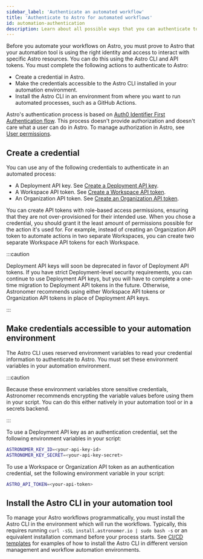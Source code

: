 ```yaml
---
sidebar_label: 'Authenticate an automated workflow'
title: 'Authenticate to Astro for automated workflows'
id: automation-authentication
description: Learn about all possible ways that you can authenticate to Astro from the Astro CLI and automation tools.
---
```



Before you automate your workflows on Astro, you must prove to Astro that your automation tool is using the right identity and access to interact with specific Astro resources. You can do this using the Astro CLI and API tokens. You must complete the following actions to authenticate to Astro:

- Create a credential in Astro.
- Make the credentials accessible to the Astro CLI installed in your automation environment.
- Install the Astro CLI in an environment from where you want to run automated processes, such as a GitHub Actions.

Astro's authentication process is based on [Auth0 Identifier First Authentication flow](https://auth0.com/docs/authenticate/login/auth0-universal-login/identifier-first). This process doesn't provide authorization and doesn't care what a user can do in Astro. To manage authorization in Astro, see [User permissions](user-permissions.md).

## Create a credential

You can use any of the following credentials to authenticate in an automated process:

- A Deployment API key. See [Create a Deployment API key](api-keys.md#create-an-api-key).
- A Workspace API token. See [Create a Workspace API token](workspace-api-tokens.md#create-a-workspace-api-token).
- An Organization API token. See [Create an Organization API token](organization-api-tokens.md#create-an-organization-api-token).

You can create API tokens with role-based access permissions, ensuring that they are not over-provisioned for their intended use. When you chose a credential, you should grant it the least amount of permissions possible for the action it's used for. For example, instead of creating an Organization API token to automate actions in two separate Workspaces, you can create two separate Workspace API tokens for each Workspace.

:::caution

Deployment API keys will soon be deprecated in favor of Deployment API tokens. If you have strict Deployment-level security requirements, you can continue to use Deployment API keys, but you will have to complete a one-time migration to Deployment API tokens in the future. Otherwise, Astronomer recommends using either Workspace API tokens or Organization API tokens in place of Deployment API keys.

:::

## Make credentials accessible to your automation environment

The Astro CLI uses reserved environment variables to read your credential information to authenticate to Astro. You must set these environment variables in your automation environment. 

:::caution

Because these environment variables store sensitive credentials, Astronomer recommends encrypting the variable values before using them in your script. You can do this either natively in your automation tool or in a secrets backend. 

:::

To use a Deployment API key as an authentication credential, set the following environment variables in your script:

```bash
ASTRONOMER_KEY_ID=<your-api-key-id>
ASTRONOMER_KEY_SECRET=<your-api-key-secret>
```

To use a Workspace or Organization API token as an authentication credential, set the following environment variable in your script: 

```bash
ASTRO_API_TOKEN=<your-api-token>
```

## Install the Astro CLI in your automation tool

To manage your Astro workflows programmatically, you must install the Astro CLI in the environment which will run the workflows. Typically, this requires running `curl -sSL install.astronomer.io | sudo bash -s` or an equivalent installation command before your process starts. See [CI/CD templates](ci-cd-templates/template-overview.md) for examples of how to install the Astro CLI in different version management and workflow automation environments. 


